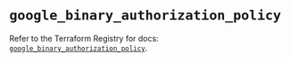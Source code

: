 # `google_binary_authorization_policy`

Refer to the Terraform Registry for docs: [`google_binary_authorization_policy`](https://registry.terraform.io/providers/hashicorp/google/6.14.0/docs/resources/binary_authorization_policy).

